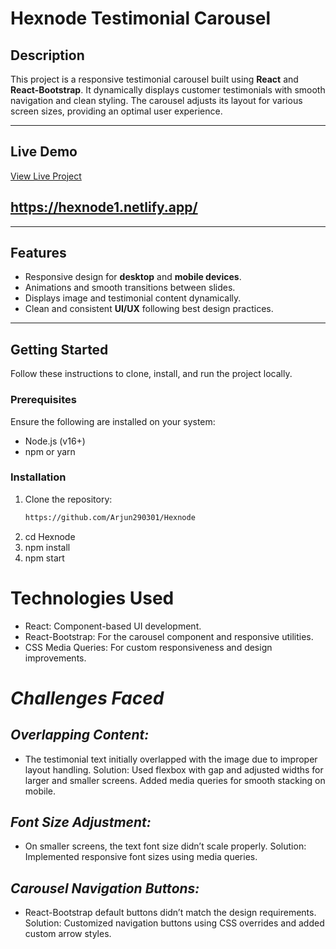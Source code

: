 # **Hexnode Testimonial Carousel**

## **Description**
This project is a responsive testimonial carousel built using **React** and **React-Bootstrap**. It dynamically displays customer testimonials with smooth navigation and clean styling. The carousel adjusts its layout for various screen sizes, providing an optimal user experience.

---

## **Live Demo**
[View Live Project](#)  
## https://hexnode1.netlify.app/

---

## **Features**
- Responsive design for **desktop** and **mobile devices**.
- Animations and smooth transitions between slides.
- Displays image and testimonial content dynamically.
- Clean and consistent **UI/UX** following best design practices.

---

## **Getting Started**

Follow these instructions to clone, install, and run the project locally.

### **Prerequisites**
Ensure the following are installed on your system:
- Node.js (v16+)
- npm or yarn

### **Installation**
1. Clone the repository:
   ```bash
   https://github.com/Arjun290301/Hexnode
2. cd Hexnode
3. npm install
4. npm start
# **Technologies Used**
- React: Component-based UI development.
- React-Bootstrap: For the carousel component and responsive utilities.
- CSS Media Queries: For custom responsiveness and design improvements.
# *Challenges Faced*
## *Overlapping Content:*

- The testimonial text initially overlapped with the image due to improper layout handling.
Solution: Used flexbox with gap and adjusted widths for larger and smaller screens. Added media queries for smooth stacking on mobile.
## *Font Size Adjustment:*

- On smaller screens, the text font size didn’t scale properly.
Solution: Implemented responsive font sizes using media queries.
## *Carousel Navigation Buttons:*

- React-Bootstrap default buttons didn’t match the design requirements.
Solution: Customized navigation buttons using CSS overrides and added custom arrow styles.

